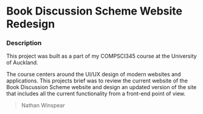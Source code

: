 # Book Discussion Scheme Website Redesign

### Description
This project was built as a part of my COMPSCI345 course at the University of Auckland.

The course centers around the UI/UX design of modern websites and applications. This projects brief was to review the current website of the Book Discussion Scheme website and design an updated version of the site that includes all the current functionality from a front-end point of view.

> Nathan Winspear
